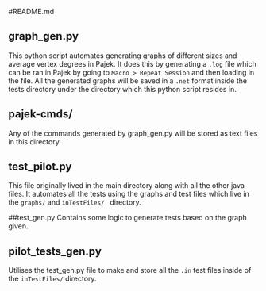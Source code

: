 #README.md

## graph_gen.py
This python script automates generating graphs of different sizes and average vertex degrees in Pajek. It does this by generating a `.log` file
which can be ran in Pajek by going to `Macro > Repeat Session` and then loading in the file. All the generated graphs will be saved in a `.net`
format inside the tests directory under the directory which this python script resides in.

## pajek-cmds/
Any of the commands generated by graph_gen.py will be stored as text files in this directory.

## test_pilot.py
This file originally lived in the main directory along with all the other java files. It automates all the tests using the graphs and test files which live in the `graphs/` and `inTestFiles/ ` directory.

##test_gen.py
Contains some logic to generate tests based on the graph given.

## pilot_tests_gen.py
Utilises the test_gen.py file to make and store all the `.in` test files inside of the `inTestFiles/` directory.
